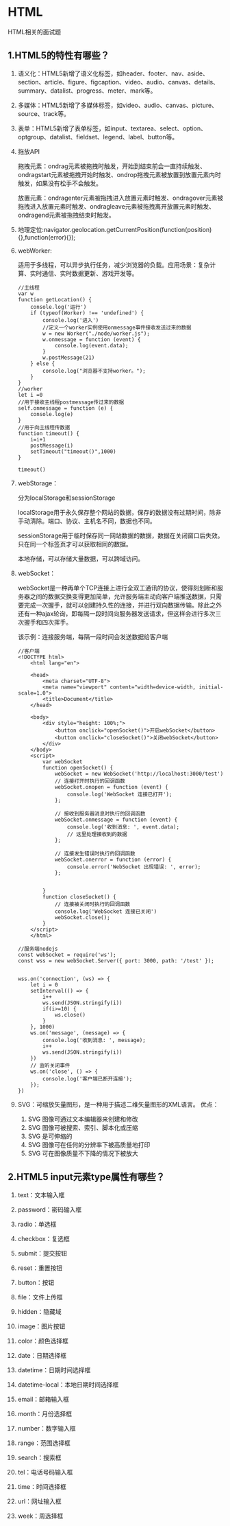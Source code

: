 # HTML

HTML相关的面试题

## 1.HTML5的特性有哪些？

1. 语义化：HTML5新增了语义化标签，如header、footer、nav、aside、section、article、figure、figcaption、video、audio、canvas、details、summary、datalist、progress、meter、mark等。
2. 多媒体：HTML5新增了多媒体标签，如video、audio、canvas、picture、source、track等。
3. 表单：HTML5新增了表单标签，如input、textarea、select、option、optgroup、datalist、fieldset、legend、label、button等。
4. 拖放API

    拖拽元素：ondrag元素被拖拽时触发，开始到结束前会一直持续触发、ondragstart元素被拖拽开始时触发、ondrop拖拽元素被放置到放置元素内时触发，如果没有松手不会触发。

    放置元素：ondragenter元素被拖拽进入放置元素时触发、ondragover元素被拖拽进入放置元素时触发、ondragleave元素被拖拽离开放置元素时触发、ondragend元素被拖拽结束时触发。

5. 地理定位:navigator.geolocation.getCurrentPosition(function(position){},function(error){});
6. webWorker:

    适用于多线程，可以异步执行任务，减少浏览器的负载。应用场景：复杂计算、实时通信、实时数据更新、游戏开发等。
    ```
    //主线程
    var w
	function getLocation() {
		console.log('运行')
		if (typeof(Worker) !== 'undefined') {
			console.log('进入')
            //定义一个worker实例使用onmessage事件接收发送过来的数据
			w = new Worker("./node/worker.js");
			w.onmessage = function (event) {
				console.log(event.data);
			}
			w.postMessage(21)
		} else {
			console.log("浏览器不支持worker。");
		}
	}
    //worker
    let i =0
    //用于接收主线程postmessage传过来的数据
    self.onmessage = function (e) {
        console.log(e)
    }
    //用于向主线程传数据
    function timeout() {
        i=i+1
        postMessage(i)
        setTimeout("timeout()",1000)
    }

    timeout()
    ```

7. webStorage：

    分为localStorage和sessionStorage

    localStorage用于永久保存整个网站的数据，保存的数据没有过期时间，除非手动清除。端口、协议、主机名不同，数据也不同。

    sessionStorage用于临时保存同一网站数据的数据，数据在关闭窗口后失效。只在同一个标签页才可以获取相同的数据。

    本地存储，可以存储大量数据，可以跨域访问。

8. webSocket：
    
    webSocket是一种再单个TCP连接上进行全双工通讯的协议，使得刻划断和服务器之间的数据交换变得更加简单，允许服务端主动向客户端推送数据，只需要完成一次握手，就可以创建持久性的连接，并进行双向数据传输。除此之外还有一种ajax轮询，即每隔一段时间向服务器发送请求，但这样会进行多次三次握手和四次挥手。

    该示例：连接服务端，每隔一段时间会发送数据给客户端
    ```
    //客户端
    <!DOCTYPE html>
        <html lang="en">

        <head>
            <meta charset="UTF-8">
            <meta name="viewport" content="width=device-width, initial-scale=1.0">
            <title>Document</title>
        </head>

        <body>
            <div style="height: 100%;">
                <button onclick="openSocket()">开启webSocket</button>
                <button onclick="closeSocket()">关闭webSocket</button>
            </div>
        </body>
        <script>
            var webSocket 
            function openSocket() {
                webSocket = new WebSocket('http://localhost:3000/test')
                // 连接打开时执行的回调函数
                webSocket.onopen = function (event) {
                    console.log('WebSocket 连接已打开');
                };

                // 接收到服务器消息时执行的回调函数
                webSocket.onmessage = function (event) {
                    console.log('收到消息: ', event.data);
                    // 这里处理接收到的数据
                };

                // 连接发生错误时执行的回调函数
                webSocket.onerror = function (error) {
                    console.error('WebSocket 出现错误: ', error);
                };


            }
            function closeSocket() {
                // 连接被关闭时执行的回调函数
                console.log('WebSocket 连接已关闭')
                webSocket.close();
            }
        </script>
        </html>
    ```
    ```
    //服务端nodejs
    const webSocket = require('ws');
    const wss = new webSocket.Server({ port: 3000, path: '/test' });


    wss.on('connection', (ws) => {
        let i = 0
        setInterval(() => {
            i++
            ws.send(JSON.stringify(i))
            if(i>=10) {
                ws.close()
            }
        }, 1000)
        ws.on('message', (message) => {
            console.log('收到消息: ', message);
            i++
            ws.send(JSON.stringify(i))
        })
        // 监听关闭事件
        ws.on('close', () => {
            console.log('客户端已断开连接');
        });
    })
    ```

9. SVG：可缩放矢量图形，是一种用于描述二维矢量图形的XML语言。
    优点：
    1. SVG 图像可通过文本编辑器来创建和修改
    2. SVG 图像可被搜索、索引、脚本化或压缩
    3. SVG 是可伸缩的
    4. SVG 图像可在任何的分辨率下被高质量地打印
    5. SVG 可在图像质量不下降的情况下被放大

## 2.HTML5 input元素type属性有哪些？
1. text：文本输入框

2. password：密码输入框

3. radio：单选框

4. checkbox：复选框

5. submit：提交按钮

6. reset：重置按钮

7. button：按钮

8. file：文件上传框

9. hidden：隐藏域

10. image：图片按钮

11. color：颜色选择框

12. date：日期选择框

13. datetime：日期时间选择框

14. datetime-local：本地日期时间选择框

15. email：邮箱输入框

16. month：月份选择框

17. number：数字输入框

18. range：范围选择框

19. search：搜索框

20. tel：电话号码输入框

21. time：时间选择框

22. url：网址输入框

23. week：周选择框
